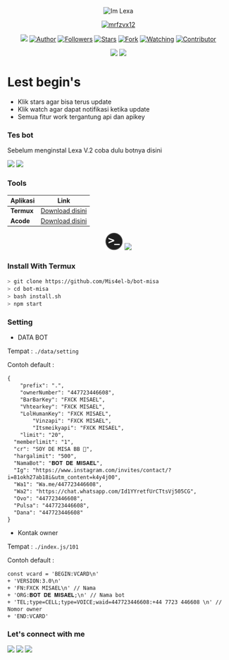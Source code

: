 
<P align="center">
    <img alt="Im Lexa" src ="https://user-images.githubusercontent.com/72728486/108575146-e06e5280-734b-11eb-9268-b91b09e8b374.gif" width="180"

</P>

<p align="center">
<a href="https://github.com/mrfzvx12"><img title="mrfzvx12" src="https://img.shields.io/badge/github-Mrfzvx12-orange.svg?style=social&logo=github"></a>
</p>
<p align="center">
<img src="https://gpvc.arturio.dev/mrfzvx12" />
<a href="https://github.com/mrfzvx12"><img title="Author" src="https://img.shields.io/badge/Termux Whatsapp Bot-V2-orange?style=for-the-badge&logo=github"></a>
<a href="https://github.com/mrfzvx12/followers"><img title="Followers" src="https://img.shields.io/github/followers/mrfzvx12?label=Followers&style=social"></a>
<a href="https://github.com/mrfzvx12/im-lexa-v2/stargazers/"><img title="Stars" src="https://img.shields.io/github/stars/mrfzvx12/termux-whatsapp-bot?&style=social"></a>
<a href="https://github.com/mrfzvx12/im-lexa-v2/network/members"><img title="Fork" src="https://img.shields.io/github/forks/mrfzvx12/termux-whatsapp-bot?style=social"></a>
<a href="https://github.com/mrfzvx12/im-lexa-v2/watchers"><img title="Watching" src="https://img.shields.io/github/watchers/mrfzvx12/termux-whatsapp-bot?label=Watching&style=social"></a>
<a href="https://github.com/mrfzvx12/im-lexa-v2/watchers"><img title="Contributor" src="https://img.shields.io/github/contributors/mrfzvx12/termux-whatsapp-bot?logo=github&style=social"></a>
</p>
<p align="center">
<a href="https://github.com/mrfzvx12/im-lexa-v2"><img src="https://img.shields.io/github/repo-size/mrfzvx12/im-lexa-v2?label=Repo%20size&style=plastic"></a>
<a href="https://github.com/mrfzvx12/im-lexa-v2"><img src="https://img.shields.io/github/search/mrfzvx12/termux-whatsapp-bot/termux-whatsapp-bot?label=Search&style=plastic"></a>
</p>

# Lest begin's
* Klik stars agar bisa terus update
* Klik watch agar dapat notifikasi ketika update
* Semua fitur work tergantung api dan apikey

### Tes bot
Sebelum menginstal Lexa V.2 coba dulu botnya disini
<p>
<a href="https://chat.whatsapp.com/FQNUK5VFD68GZaB0UlXjst" target="blank"><img src="https://img.shields.io/badge/Grup Whatsapp 1-30302f?style=flat&logo=whatsapp" /></a>
<a href="https://chat.whatsapp.com/CxAPJ6En3uSDqDX1mmBvrv" target="blank"><img src="https://img.shields.io/badge/Grup Whatsapp 2-30302f?style=flat&logo=whatsapp" /></a>
</p>

### Tools
| Aplikasi | Link |
|--------|--------|
| **Termux** | [Download disini](https://play.google.com/store/apps/details?id=com.termux) |
| **Acode** | [Download disini](https://play.google.com/store/apps/details?id=com.foxdebug.acodefree) |
<p align="center">
  <div align="center">
 <code><img height="40" src="https://raw.githubusercontent.com/github/explore/80688e429a7d4ef2fca1e82350fe8e3517d3494d/topics/terminal/terminal.png"></code>
 <code><img height="40" src="https://user-images.githubusercontent.com/72728486/108440991-c9196180-7286-11eb-910e-d95691565ec8.png"></code>

  </div>
  </p>


### Install With Termux

```bash
> git clone https://github.com/Mis4el-b/bot-misa
> cd bot-misa
> bash install.sh
> npm start
```

### Setting
* DATA BOT

Tempat : ```./data/setting```

Contoh default :
```
{
	"prefix": ".",
	"ownerNumber": "447723446608",
	"BarBarKey": "FXCK MISAEL",
	"Vhtearkey": "FXCK MISAEL",
	"LolHumanKey": "FXCK MISAEL",
        "Vinzapi": "FXCK MISAEL",
        "Itsmeikyapi": "FXCK MISAEL",
	"limit": "20",
  "memberlimit": "1",
  "cr": "SOY DE MISA BB 🤡",
  "hargalimit": "500",
  "NamaBot": "𝐁𝐎𝐓 𝐃𝐄 𝐌𝐈𝐒𝐀𝐄𝐋",
  "Ig": "https://www.instagram.com/invites/contact/?i=81okh27ab18i&utm_content=k4y4j00",
  "Wa1": "Wa.me/447723446608",
  "Wa2": "https://chat.whatsapp.com/Id1YYretfUrCTtsVj505CG",
  "Ovo": "447723446608",
  "Pulsa": "447723446608",
  "Dana": "447723446608"
}
```

* Kontak owner

Tempat : ```./index.js/101```

Contoh default :

```
const vcard = 'BEGIN:VCARD\n'
+ 'VERSION:3.0\n'
+ 'FN:FXCK MISAEL\n' // Nama
+ 'ORG:𝐁𝐎𝐓 𝐃𝐄 𝐌𝐈𝐒𝐀𝐄𝐋;\n' // Nama bot
+ 'TEL;type=CELL;type=VOICE;waid=447723446608:+44 7723 446608 \n' // Nomor owner
+ 'END:VCARD' 
```

### Let's connect with me
<p>
<a href="http://wa.me/447723446608 target="blank"><img src="https://img.shields.io/badge/Whatsapp-30302f?style=flat&logo=whatsapp" /></a>
<a href="https://www.instagram.com/invites/contact/?i=81okh27ab18i&utm_content=k4y4j00" target="blank"><img src="https://img.shields.io/badge/Instagram-30302f?style=flat&logo=instagram" /></a>
<a href="https://www.facebook.com/profile.php?id=100006661052075" target="blank"><img src="https://img.shields.io/badge/Facebook-30302f?style=flat&logo=facebook" /></a>
</p>
